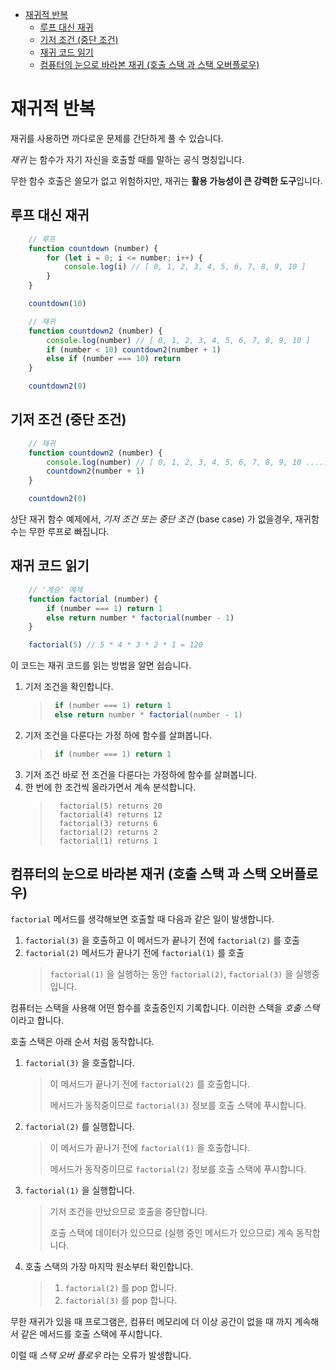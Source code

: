 - [재귀적 반복](#재귀적-반복)
  - [루프 대신 재귀](#루프-대신-재귀)
  - [기저 조건 (중단 조건)](#기저-조건-중단-조건)
  - [재귀 코드 읽기](#재귀-코드-읽기)
  - [컴퓨터의 눈으로 바라본 재귀 (호출 스택 과 스택 오버플로우)](#컴퓨터의-눈으로-바라본-재귀-호출-스택-과-스택-오버플로우)

# 재귀적 반복

재귀를 사용하면 까다로운 문제를 간단하게 풀 수 있습니다.

*재귀* 는 함수가 자기 자신을 호출할 때를 말하는 공식 명칭입니다.

무한 함수 호출은 쓸모가 없고 위험하지만, 재귀는 **활용 가능성이 큰 강력한 도구**입니다.

## 루프 대신 재귀

``` js
    // 루프
    function countdown (number) {
        for (let i = 0; i <= number; i++) {
            console.log(i) // [ 0, 1, 2, 3, 4, 5, 6, 7, 8, 9, 10 ]
        }
    }

    countdown(10)
```

``` js
    // 재귀
    function countdown2 (number) {
        console.log(number) // [ 0, 1, 2, 3, 4, 5, 6, 7, 8, 9, 10 ]
        if (number < 10) countdown2(number + 1)
        else if (number === 10) return
    }

    countdown2(0)
```

## 기저 조건 (중단 조건)

``` js
    // 재귀
    function countdown2 (number) {
        console.log(number) // [ 0, 1, 2, 3, 4, 5, 6, 7, 8, 9, 10 ...... ]
        countdown2(number + 1)
    }

    countdown2(0)
```
상단 재귀 함수 예제에서, *기저 조건 또는 중단 조건* (base case) 가 없을경우, 재귀함수는 무한 루프로 빠집니다.


## 재귀 코드 읽기

``` js
    // '계승' 예제
    function factorial (number) {
        if (number === 1) return 1
        else return number * factorial(number - 1)
    }

    factorial(5) // 5 * 4 * 3 * 2 * 1 = 120
```

이 코드는 재귀 코드를 읽는 방법을 알면 쉽습니다.

1. 기저 조건을 확인합니다.
   > ``` js
   >  if (number === 1) return 1
   >  else return number * factorial(number - 1)
   > ```
2. 기저 조건을 다룬다는 가정 하에 함수를 살펴봅니다.
   > ``` js
   >  if (number === 1) return 1
   > ```
3. 기저 조건 바로 전 조건을 다룬다는 가정하에 함수를 살펴봅니다.
4. 한 번에 한 조건씩 올라가면서 계속 분석합니다.
   > ```
   >   factorial(5) returns 20
   >   factorial(4) returns 12
   >   factorial(3) returns 6
   >   factorial(2) returns 2
   >   factorial(1) returns 1
   > ```

## 컴퓨터의 눈으로 바라본 재귀 (호출 스택 과 스택 오버플로우)

`factorial` 메서드를 생각해보면 호출할 때 다음과 같은 일이 발생합니다.

1. `factorial(3)` 을 호출하고 이 메서드가 끝나기 전에 `factorial(2)` 를 호출
2. `factorial(2)` 메서드가 끝나기 전에 `factorial(1)` 를 호출
    > `factorial(1)` 을 실행하는 동안 `factorial(2)`, `factorial(3)` 을 실행중입니다.

컴퓨터는 스택을 사용해 어떤 함수를 호출중인지 기록합니다. 이러한 스택을 *호출 스택* 이라고 합니다.

호출 스택은 아래 순서 처럼 동작합니다.

1. `factorial(3)` 을 호출합니다.
   > 이 메서드가 끝나기 전에 `factorial(2)` 를 호출합니다.
   >
   > 메서드가 동작중이므로 `factorial(3)` 정보를 호출 스택에 푸시합니다.
2. `factorial(2)` 를 실행합니다.
   > 이 메서드가 끝나기 전에 `factorial(1)` 을 호출합니다.
   >
   > 메서드가 동작중이므로 `factorial(2)` 정보를 호출 스택에 푸시합니다.
3. `factorial(1)` 을 실행합니다.
   > 기저 조건을 만났으므로 호출을 중단합니다.
   > 
   > 호출 스택에 데이터가 있으므로 (실행 중인 메서드가 있으므로) 계속 동작합니다.
4. 호출 스택의 가장 마지막 원소부터 확인합니다.
   > 1. `factorial(2)` 를 pop 합니다.
   > 2. `factorial(3)` 를 pop 합니다.


무한 재귀가 있을 때 프로그램은, 컴퓨터 메모리에 더 이상 공간이 없을 때 까지 계속해서 같은 메서드를 호출 스택에 푸시합니다.

이럴 때 *스택 오버 플로우* 라는 오류가 발생합니다.

